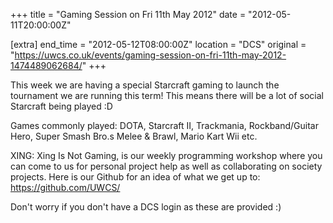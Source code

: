 +++
title = "Gaming Session on Fri 11th May 2012"
date = "2012-05-11T20:00:00Z"

[extra]
end_time = "2012-05-12T08:00:00Z"
location = "DCS"
original = "https://uwcs.co.uk/events/gaming-session-on-fri-11th-may-2012-1474489062684/"
+++

This week we are having a special Starcraft gaming to launch the tournament we are running this term\! This means there will be a lot of social Starcraft being played :D

Games commonly played: DOTA, Starcraft II, Trackmania, Rockband/Guitar Hero, Super Smash Bro.s Melee & Brawl, Mario Kart Wii etc.

XING: Xing Is Not Gaming, is our weekly programming workshop where you can come to us for personal project help as well as collaborating on society projects. Here is our Github for an idea of what we get up to: https://github.com/UWCS/

Don't worry if you don't have a DCS login as these are provided :)

